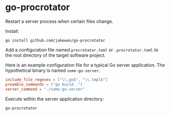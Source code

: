 # go-procrotator

Restart a server process when certain files change.

Install:

```shell
go install github.com/jakewan/go-procrotator
```

Add a configuration file named `procrotator.toml` or `.procrotator.toml` to the root directory of the target software project.

Here is an example configuration file for a typical Go server application. The hypothetical binary is named `some-go-server`.

```toml
include_file_regexes = ["\\.go$", "\\.tmpl$"]
preamble_commands = ["go build ."]
server_command = "./some-go-server"
```

Execute within the server application directory:

```shell
go-procrotator
```
